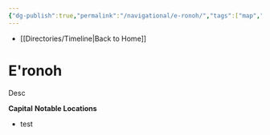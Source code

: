```yaml
---
{"dg-publish":true,"permalink":"/navigational/e-ronoh/","tags":["map","planet","outerrim","dalnan","unfinished"],"dgHomeLink":false}
---
```


- [[Directories/Timeline\|Back to Home]]

# E'ronoh
Desc

**Capital**
**Notable Locations**
- test
